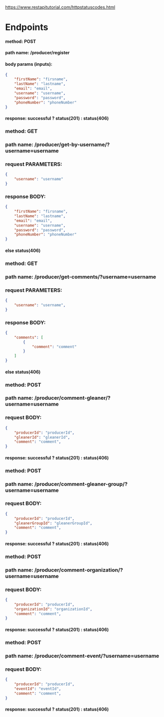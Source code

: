 https://www.restapitutorial.com/httpstatuscodes.html
# Endpoints

#### method: POST
#### path name: /producer/register
#### body params (inputs): 
```JSON
{
    "firstName": "firsname",
    "lastName": "lastname",
    "email": "email",
    "username": "username",
    "password": "password",
    "phoneNumber": "phoneNumber"
}
```
#### response: successful ? status(201) : status(406)


### method: GET
### path name: /producer/get-by-username/?username=username
### request PARAMETERS:
```JSON
{
    "username": "username"
}
```
### response BODY:
```JSON
{
    "firstName": "firsname",
    "lastName": "lastname",
    "email": "email",
    "username": "username",
    "password": "password",
    "phoneNumber": "phoneNumber"
}
```
#### else status(406)


### method: GET
### path name: /producer/get-comments/?username=username
### request PARAMETERS:
```JSON
{
    "username": "username",
}
```
### response BODY:
```JSON
{
    "comments": [
        {
            "comment": "comment"
        }
    ]
}
```
#### else status(406)


### method: POST
### path name: /producer/comment-gleaner/?username=username
### request BODY:
```JSON
{
    "producerId": "producerId",
    "gleanerId": "gleanerId",
    "comment": "comment",
}
```
#### response: successful ? status(201) : status(406)


### method: POST
### path name: /producer/comment-gleaner-group/?username=username
### request BODY:
```JSON
{
    "producerId": "producerId",
    "gleanerGroupId": "gleanerGroupId",
    "comment": "comment",
}
```
#### response: successful ? status(201) : status(406)


### method: POST
### path name: /producer/comment-organization/?username=username
### request BODY:
```JSON
{
    "producerId": "producerId",
    "organizationId": "organizationId",
    "comment": "comment",
}
```
#### response: successful ? status(201) : status(406)


### method: POST
### path name: /producer/comment-event/?username=username
### request BODY:
```JSON
{
    "producerId": "producerId",
    "eventId": "eventId",
    "comment": "comment",
}
```
#### response: successful ? status(201) : status(406)
